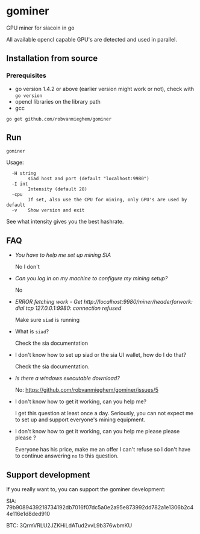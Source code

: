 # gominer
GPU miner for siacoin in go

All available opencl capable GPU's are detected and used in parallel.


## Installation from source

### Prerequisites
* go version 1.4.2 or above (earlier version might work or not), check with `go version`
* opencl libraries on the library path
* gcc

```
go get github.com/robvanmieghem/gominer
```

## Run
```
gominer
```

Usage:
```
  -H string
    	siad host and port (default "localhost:9980")
  -I int
    	Intensity (default 28)
  -cpu
    	If set, also use the CPU for mining, only GPU's are used by default
  -v	Show version and exit
```

See what intensity gives you the best hashrate.

## FAQ

- *You have to help me set up mining SIA*

  No I don't

- *Can you log in on my machine to configure my mining setup?*

  No

- *ERROR fetching work - Get http://localhost:9980/miner/headerforwork: dial tcp 127.0.0.1:9980: connection refused*

  Make sure `siad` is running
  
- What is `siad`?

  Check the sia documentation
  
- I don't know how to set up siad or the sia UI wallet, how do I do that?

  Check the sia documentation.

- *Is there a windows executable download?*

  No: https://github.com/robvanmieghem/gominer/issues/5
  
- I don't know how to get it working, can you help me?
  
  I get this question at least once a day. Seriously, you can not expect me to set up and support everyone's mining equipment.
  
- I don't know how to get it working, can you help me please please please ?

  Everyone has his price, make me an offer I can't refuse so I don't have to continue answering `no` to this question.

## Support development

If you really want to, you can support the gominer development:

SIA: 79b9089439218734192db7016f07dc5a0e2a95e873992dd782a1e1306b2c44e116e1d8ded910

BTC: 3QrmVRLU2JZKHiLdATud2vvL9b376wbmKU

